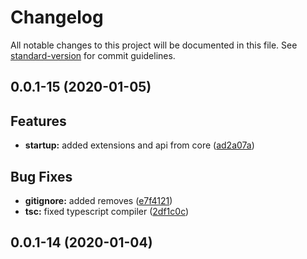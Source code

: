 # Changelog

All notable changes to this project will be documented in this file. See [standard-version](https://github.com/conventional-changelog/standard-version) for commit guidelines.

## 0.0.1-15 \(2020-01-05\)

## Features

* **startup:** added extensions and api from core \([ad2a07a](https://gitlab.com/tgtmedialtd/smartcloud/core/commit/ad2a07a6a9f94589e3c63426ffe6ab542e1e9191)\)

## Bug Fixes

* **gitignore:** added removes \([e7f4121](https://gitlab.com/tgtmedialtd/smartcloud/core/commit/e7f41211481a535647990db8bb4d0bbfd8b290eb)\)
* **tsc:** fixed typescript compiler \([2df1c0c](https://gitlab.com/tgtmedialtd/smartcloud/core/commit/2df1c0caf54c370a8b15eb0f0f8c49c400b220ea)\)

## 0.0.1-14 \(2020-01-04\)

